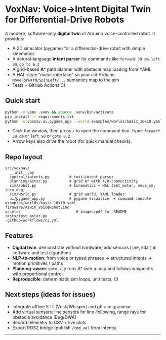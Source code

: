 # VoxNav: Voice→Intent Digital Twin for Differential-Drive Robots

A modern, software-only **digital twin** of Arduino voice-controlled robot. It provides:
- A 2D simulator (pygame) for a differential-drive robot with simple kinematics
- A natural-language **intent parser** for commands like `forward 30 cm`, `left 90`, `go to 6,3`
- A grid-based **A*** path planner with obstacle map loading from YAML
- A HAL-style "motor interface" so your old Arduino `MoveForward/SpinLeft/...` semantics map to the sim
- Tests + GitHub Actions CI

## Quick start
```bash
python -m venv .venv && source .venv/bin/activate
pip install -r requirements.txt
python -m voxnav.ui.pygame_app --world examples/worlds/basic_10x10.yaml
```
- Click the window, then press `/` to open the command box. Type: `forward 30 cm` or `left 90` or `goto 8,2`.
- Arrow keys also drive the robot (for quick manual checks).

## Repo layout
```
src/voxnav/
  __init__.py
  control/intents.py         # text→intent parser
  planning/astar.py          # grid A* with 4/8-connectivity
  sim/robot.py               # kinematics + HAL (set_motor, move_cm, turn_deg)
  sim/world.py               # grid world, YAML loader
  ui/pygame_app.py           # pygame visualizer + command console
examples/worlds/basic_10x10.yaml
firmware/Aswin_VoiceRobot.ino
assets/                         # images/pdf for README
tests/test_astar.py
.github/workflows/ci.yml
```

## Features
- **Digital twin**: demonstrate without hardware; add sensors (line, lidar) in software and test algorithms
- **NLP-to-motion**: from voice or typed phrases → structured intents → motion primitives / paths
- **Planning-aware**: `goto x,y` runs A* over a map and follows waypoints with proportional control
- **Reproducible**: deterministic sim loops, unit tests, CI

## Next steps (ideas for issues)
- Integrate offline STT (Vosk/Whisper) and phrase grammar
- Add virtual sensors: line sensors for line-following, range rays for obstacle avoidance (Bug/DWA)
- Record telemetry to CSV + live plots
- Export ROS2 bridge (publish `/cmd_vel` from intents)

---

